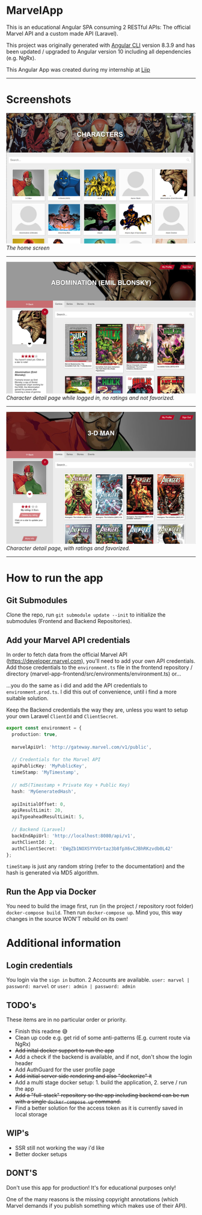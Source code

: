 # MarvelApp

This is an educational Angular SPA consuming 2 RESTful APIs: The official Marvel API and a custom made API (Laravel).

This project was originally generated with [Angular CLI](https://github.com/angular/angular-cli) version 8.3.9 and has been updated / upgraded to Angular version 10 including all dependencies (e.g. NgRx).

This Angular App was created during my internship at [Liip](https://www.liip.ch)

---
# Screenshots
![Marvel-App](doc/Marvel-App.png)
*The home screen*

---

![Marvel-Character-1](doc/Marvel-App-Character-2.png)
*Character detail page while logged in, no ratings and not favorized.*

---

![Marvel-Character-2](doc/Marvel-App-Character.png)
*Character detail page, with ratings and favorized.*

---
# How to run the app

## Git Submodules
Clone the repo, run `git submodule update --init` to initialize the submodules (Frontend and Backend Repositories).

## Add your Marvel API credentials
In order to fetch data from the official Marvel API (https://developer.marvel.com), you'll need to add your own API credentials. Add those credentials to the `environment.ts` file in the frontend repository / directory (marvel-app-frontend/src/environments/environment.ts) or...

...you do the same as i did and add the API credentials to `environment.prod.ts`. I did this out of convenience, until i find a more suitable solution. 

Keep the Backend credentials the way they are, unless you want to setup your own Laravel `ClientId` and `ClientSecret`.


```typescript
export const environment = {
  production: true,

  marvelApiUrl: 'http://gateway.marvel.com/v1/public',

  // Credentials for the Marvel API
  apiPublicKey: 'MyPublicKey',
  timeStamp: 'MyTimestamp',

  // md5(Timestamp + Private Key + Public Key)
  hash: 'MyGeneratedHash',

  apiInitialOffset: 0,
  apiResultLimit: 20,
  apiTypeaheadResultLimit: 5,

  // Backend (Laravel)
  backEndApiUrl: 'http://localhost:8080/api/v1',
  authClientId: 2,
  authClientSecret: 'EWgZb1NOXSYYVOrtaz3b8fpX6vCJBhRKzvdb0L42'
};
```

`timeStamp` is just any random string (refer to the documentation) and the hash is generated via MD5 algorithm.

## Run the App via Docker
You need to build the image first, run (in the project / repository root folder) `docker-compose build`. Then run `docker-compose up`.
Mind you, this way changes in the source WON'T rebuild on its own!

# Additional information

## Login credentials

You login via the `sign in` button. 2 Accounts are available.
`user: marvel | password: marvel` or `user: admin | password: admin` 

## TODO's
These items are in no particular order or priority.

- Finish this readme 😅
- Clean up code e.g. get rid of some anti-patterns (E.g. current route via NgRx)
- ~~Add inital docker support to run the app~~
- Add a check if the backend is available, and if not, don't show the login header
- Add AuthGuard for the user profile page
- ~~Add initial server side rendering and also "dockerize" it~~
- Add a multi stage docker setup: 1. build the application, 2. serve / run the app
- ~~Add a "full-stack" repository so the app including backend can be run with a single `docker-compose up` command.~~
- Find a better solution for the access token as it is currently saved in local storage

## WIP's
- SSR still not working the way i'd like
- Better docker setups

## DONT'S
Don't use this app for production! It's for educational purposes only! 

One of the many reasons is the missing copyright annotations (which Marvel demands if you publish something which makes use of their API).

